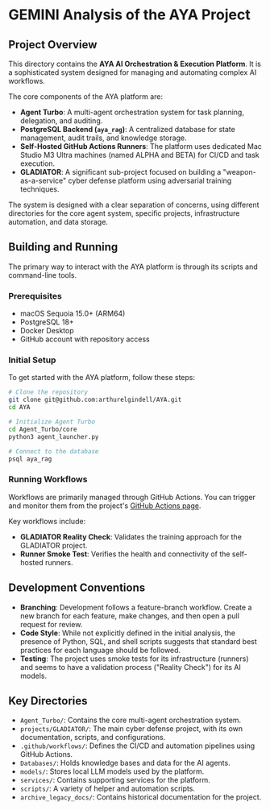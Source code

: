 # GEMINI Analysis of the AYA Project

## Project Overview

This directory contains the **AYA AI Orchestration & Execution Platform**. It is a sophisticated system designed for managing and automating complex AI workflows.

The core components of the AYA platform are:

*   **Agent Turbo**: A multi-agent orchestration system for task planning, delegation, and auditing.
*   **PostgreSQL Backend (`aya_rag`)**: A centralized database for state management, audit trails, and knowledge storage.
*   **Self-Hosted GitHub Actions Runners**: The platform uses dedicated Mac Studio M3 Ultra machines (named ALPHA and BETA) for CI/CD and task execution.
*   **GLADIATOR**: A significant sub-project focused on building a "weapon-as-a-service" cyber defense platform using adversarial training techniques.

The system is designed with a clear separation of concerns, using different directories for the core agent system, specific projects, infrastructure automation, and data storage.

## Building and Running

The primary way to interact with the AYA platform is through its scripts and command-line tools.

### Prerequisites

*   macOS Sequoia 15.0+ (ARM64)
*   PostgreSQL 18+
*   Docker Desktop
*   GitHub account with repository access

### Initial Setup

To get started with the AYA platform, follow these steps:

```bash
# Clone the repository
git clone git@github.com:arthurelgindell/AYA.git
cd AYA

# Initialize Agent Turbo
cd Agent_Turbo/core
python3 agent_launcher.py

# Connect to the database
psql aya_rag
```

### Running Workflows

Workflows are primarily managed through GitHub Actions. You can trigger and monitor them from the project's [GitHub Actions page](https://github.com/arthurelgindell/AYA/actions).

Key workflows include:

*   **GLADIATOR Reality Check**: Validates the training approach for the GLADIATOR project.
*   **Runner Smoke Test**: Verifies the health and connectivity of the self-hosted runners.

## Development Conventions

*   **Branching**: Development follows a feature-branch workflow. Create a new branch for each feature, make changes, and then open a pull request for review.
*   **Code Style**: While not explicitly defined in the initial analysis, the presence of Python, SQL, and shell scripts suggests that standard best practices for each language should be followed.
*   **Testing**: The project uses smoke tests for its infrastructure (runners) and seems to have a validation process ("Reality Check") for its AI models.

## Key Directories

*   `Agent_Turbo/`: Contains the core multi-agent orchestration system.
*   `projects/GLADIATOR/`: The main cyber defense project, with its own documentation, scripts, and configurations.
*   `.github/workflows/`: Defines the CI/CD and automation pipelines using GitHub Actions.
*   `Databases/`: Holds knowledge bases and data for the AI agents.
*   `models/`: Stores local LLM models used by the platform.
*   `services/`: Contains supporting services for the platform.
*   `scripts/`: A variety of helper and automation scripts.
*   `archive_legacy_docs/`: Contains historical documentation for the project.
